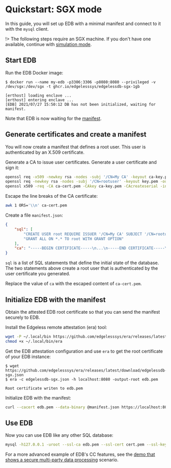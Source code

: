 # Quickstart: SGX mode
In this guide, you will set up EDB with a minimal manifest and connect to it with the `mysql` client.

!> The following steps require an SGX machine. If you don't have one available, continue with [simulation mode](quickstart-simulation.md).

## Start EDB
Run the EDB Docker image:
```console
$ docker run --name my-edb -p3306:3306 -p8080:8080 --privileged -v /dev/sgx:/dev/sgx -t ghcr.io/edgelesssys/edgelessdb-sgx-1gb

[erthost] loading enclave ...
[erthost] entering enclave ...
[EDB] 2021/07/27 15:50:12 DB has not been initialized, waiting for manifest.
```

Note that EDB is now waiting for the [manifest](concepts.md#manifest).

## Generate certificates and create a manifest
You will now create a manifest that defines a root user. This user is authenticated by an X.509 certificate.

Generate a CA to issue user certificates. Generate a user certificate and sign it:
```sh
openssl req -x509 -newkey rsa -nodes -subj '/CN=My CA' -keyout ca-key.pem -out ca-cert.pem
openssl req -newkey rsa -nodes -subj '/CN=rootuser' -keyout key.pem -out csr.pem
openssl x509 -req -CA ca-cert.pem -CAkey ca-key.pem -CAcreateserial -in csr.pem -out cert.pem
```

Escape the line breaks of the CA certificate:
```sh
awk 1 ORS='\\n' ca-cert.pem
```

Create a file `manifest.json`:
```json
{
    "sql": [
        "CREATE USER root REQUIRE ISSUER '/CN=My CA' SUBJECT '/CN=rootuser'",
        "GRANT ALL ON *.* TO root WITH GRANT OPTION"
    ],
    "ca": "-----BEGIN CERTIFICATE-----\n...\n-----END CERTIFICATE-----\n"
}
```

`sql` is a list of SQL statements that define the initial state of the database. The two statements above create a root user that is authenticated by the user certificate you generated.

Replace the value of `ca` with the escaped content of `ca-cert.pem`.

## Initialize EDB with the manifest
Obtain the attested EDB root certificate so that you can send the manifest securely to EDB.

Install the Edgeless remote attestation (era) tool:
```sh
wget -P ~/.local/bin https://github.com/edgelesssys/era/releases/latest/download/era
chmod +x ~/.local/bin/era
```

Get the EDB attestation configuration and use `era` to get the root certificate of your EDB instance:
```console
$ wget https://github.com/edgelesssys/era/releases/latest/download/edgelessdb-sgx.json
$ era -c edgelessdb-sgx.json -h localhost:8080 -output-root edb.pem

Root certificate writen to edb.pem
```

Initialize EDB with the manifest:
```sh
curl --cacert edb.pem --data-binary @manifest.json https://localhost:8080/manifest
```

## Use EDB
Now you can use EDB like any other SQL database:
```sh
mysql -h127.0.0.1 -uroot --ssl-ca edb.pem --ssl-cert cert.pem --ssl-key key.pem
```

For a more advanced example of EDB's CC features, see the [demo that shows a secure multi-party data processing](https://github.com/edgelesssys/edgelessdb/tree/main/demo) scenario.

